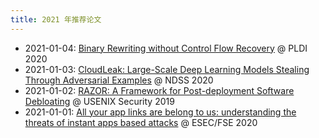 ```yaml
---
title: 2021 年推荐论文
---
```


- 2021-01-04: [Binary Rewriting without Control Flow Recovery](./0104.md) @ PLDI 2020
- 2021-01-03: [CloudLeak: Large-Scale Deep Learning Models Stealing Through Adversarial Examples](./0103.md) @ NDSS 2020
- 2021-01-02: [RAZOR: A Framework for Post-deployment Software Debloating](./0102.md) @ USENIX Security 2019
- 2021-01-01: [All your app links are belong to us: understanding the threats of instant apps based attacks](./0101.md) @ ESEC/FSE 2020
